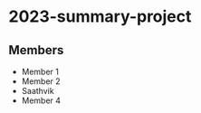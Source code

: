 # 2023-summary-project

## Members

- Member 1
- Member 2
- Saathvik
- Member 4

<Description of your project>
